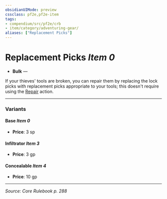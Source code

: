 ```yaml
---
obsidianUIMode: preview
cssclass: pf2e,pf2e-item
tags:
- compendium/src/pf2e/crb
- item/category/adventuring-gear/
aliases: ["Replacement Picks"]
---
```

# Replacement Picks *Item 0*  

- **Bulk** —

If your thieves' tools are broken, you can repair them by replacing the lock picks with replacement picks appropriate to your tools; this doesn't require using the [Repair](repair.md) action.

---

### Variants

#### Base *Item 0*

- **Price**: 3 sp

#### Infiltrator *Item 3*

- **Price**: 3 gp

#### Concealable *Item 4*

- **Price**: 10 gp

---
*Source: Core Rulebook p. 288*